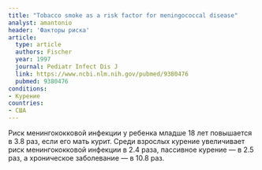 ```yaml
---
title: "Tobacco smoke as a risk factor for meningococcal disease"
analyst: amantonio
header: 'Факторы риска'
article:
  type: article
  authors: Fischer
  year: 1997
  journal: Pediatr Infect Dis J
  link: https://www.ncbi.nlm.nih.gov/pubmed/9380476
  pubmed: 9380476
conditions:
- Курение
countries:
- США
---
```


Риск менингококковой инфекции у ребенка младше 18 лет повышается в 3.8 раз, если его мать курит.
Среди взрослых курение увеличивает риск менингококковой инфекции в 2.4 раза, пассивное курение — в 2.5 раз, а хроническое заболевание — в 10.8 раз.
